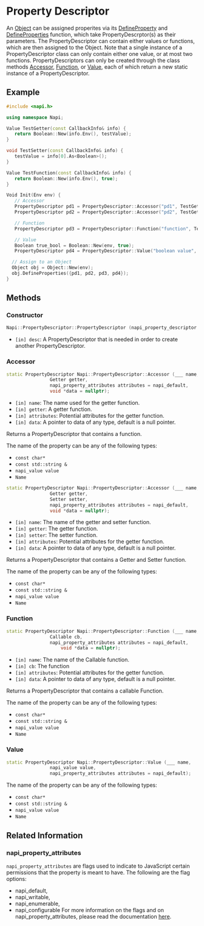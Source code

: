 # Property Descriptor

An [Object](object.md) can be assigned properites via its [DefineProperty](object.md#defineproperty) and [DefineProperties](object.md#defineproperties) function, which take PropertyDescrptor(s) as their parameters. The PropertyDescriptor can contain either values or functions, which are then assigned to the Object. Note that a single instance of a PropertyDescriptor class can only contain either one value, or at most two functions. PropertyDescriptors can only be created through the class methods [Accessor](#accessor), [Function](#function), or [Value](#value), each of which return a new static instance of a PropertyDescriptor.

## Example

```cpp
#include <napi.h>

using namespace Napi;

Value TestGetter(const CallbackInfo& info) {
   return Boolean::New(info.Env(), testValue);
}

void TestSetter(const CallbackInfo& info) {
   testValue = info[0].As<Boolean>();
}

Value TestFunction(const CallbackInfo& info) {
   return Boolean::New(info.Env(), true);
}

Void Init(Env env) {
   // Accessor
   PropertyDescriptor pd1 = PropertyDescriptor::Accessor("pd1", TestGetter);
   PropertyDescriptor pd2 = PropertyDescriptor::Accessor("pd2", TestGetter, TestSetter);

   // Function
   PropertyDescriptor pd3 = PropertyDescriptor::Function("function", TestFunction);

   // Value
   Boolean true_bool = Boolean::New(env, true);
   PropertyDescriptor pd4 = PropertyDescriptor::Value("boolean value", TestFunction, napi_writable);

  // Assign to an Object
  Object obj = Object::New(env);
  obj.DefineProperties({pd1, pd2, pd3, pd4});
}
```

## Methods

### Constructor

```cpp
Napi::PropertyDescriptor::PropertyDescriptor (napi_property_descriptor desc);
```

* `[in] desc`: A PropertyDescriptor that is needed in order to create another PropertyDescriptor.

### Accessor

```cpp
static PropertyDescriptor Napi::PropertyDescriptor::Accessor (___ name,
                Getter getter,
                napi_property_attributes attributes = napi_default,
                void *data = nullptr);
```

* `[in] name`: The name used for the getter function.
* `[in] getter`: A getter function.
* `[in] attributes`: Potential attributes for the getter function.
* `[in] data`: A pointer to data of any type, default is a null pointer.

Returns a PropertyDescriptor that contains a function.

The name of the property can be any of the following types:
- `const char*`
- `const std::string &`
- `napi_value value`
- `Name`

```cpp
static PropertyDescriptor Napi::PropertyDescriptor::Accessor (___ name,
                Getter getter,
                Setter setter,
                napi_property_attributes attributes = napi_default,
                void *data = nullptr);
```

* `[in] name`: The name of the getter and setter function.
* `[in] getter`: The getter function.
* `[in] setter`: The setter function.
* `[in] attributes`: Potential attributes for the getter function.
* `[in] data`: A pointer to data of any type, default is a null pointer.

Returns a PropertyDescriptor that contains a Getter and Setter function.

The name of the property can be any of the following types:
- `const char*`
- `const std::string &`
- `napi_value value`
- `Name`

### Function

```cpp
static PropertyDescriptor Napi::PropertyDescriptor::Function (___ name,
                Callable cb,
                napi_property_attributes attributes = napi_default,
		            void *data = nullptr);
```

* `[in] name`: The name of the Callable function.
* `[in] cb`: The function
* `[in] attributes`: Potential attributes for the getter function.
* `[in] data`: A pointer to data of any type, default is a null pointer.

Returns a PropertyDescriptor that contains a callable Function.

The name of the property can be any of the following types:
- `const char*`
- `const std::string &`
- `napi_value value`
- `Name`

### Value

```cpp
static PropertyDescriptor Napi::PropertyDescriptor::Value (___ name,
                napi_value value,
                napi_property_attributes attributes = napi_default);
```

The name of the property can be any of the following types:
- `const char*`
- `const std::string &`
- `napi_value value`
- `Name`

## Related Information

### napi\_property\_attributes
`napi_property_attributes` are flags used to indicate to JavaScript certain permissions that the property is meant to have. The following are the flag options:
- napi\_default,
- napi\_writable,
- napi\_enumerable,
- napi\_configurable
For more information on the flags and on napi\_property\_attributes, please read the documentation [here](https://github.com/nodejs/node/blob/master/doc/api/n-api.md#napi_property_attributes).

